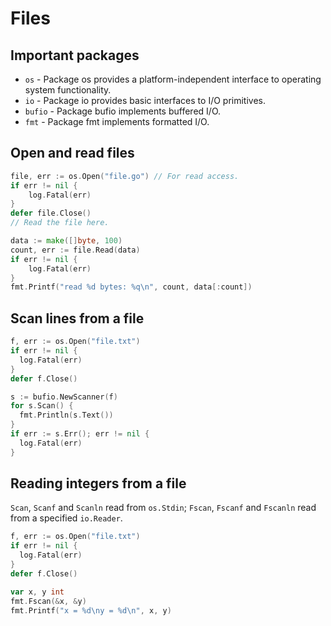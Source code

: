 # Files

## Important packages

* `os` - Package os provides a platform-independent interface to operating system functionality.
* `io` - Package io provides basic interfaces to I/O primitives.
* `bufio` - Package bufio implements buffered I/O.
* `fmt` - Package fmt implements formatted I/O.

## Open and read files

```go
file, err := os.Open("file.go") // For read access.
if err != nil {
	log.Fatal(err)
}
defer file.Close()
// Read the file here.
```

```go
data := make([]byte, 100)
count, err := file.Read(data)
if err != nil {
	log.Fatal(err)
}
fmt.Printf("read %d bytes: %q\n", count, data[:count])
```

## Scan lines from a file

```go
f, err := os.Open("file.txt")
if err != nil {
  log.Fatal(err)
}
defer f.Close()

s := bufio.NewScanner(f)
for s.Scan() {
  fmt.Println(s.Text())
}
if err := s.Err(); err != nil {
  log.Fatal(err)
}
```

## Reading integers from a file

`Scan`, `Scanf` and `Scanln` read from `os.Stdin`; `Fscan`, `Fscanf` and `Fscanln` read from a specified `io.Reader`.

```go
f, err := os.Open("file.txt")
if err != nil {
  log.Fatal(err)
}
defer f.Close()

var x, y int
fmt.Fscan(&x, &y)
fmt.Printf("x = %d\ny = %d\n", x, y)
```
